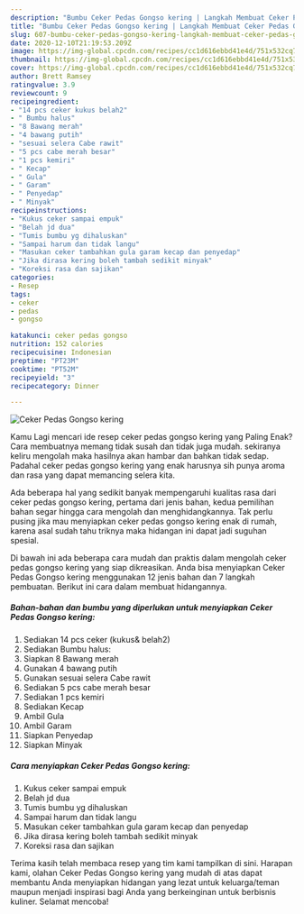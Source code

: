 ```yaml
---
description: "Bumbu Ceker Pedas Gongso kering | Langkah Membuat Ceker Pedas Gongso kering Yang Menggugah Selera"
title: "Bumbu Ceker Pedas Gongso kering | Langkah Membuat Ceker Pedas Gongso kering Yang Menggugah Selera"
slug: 607-bumbu-ceker-pedas-gongso-kering-langkah-membuat-ceker-pedas-gongso-kering-yang-menggugah-selera
date: 2020-12-10T21:19:53.209Z
image: https://img-global.cpcdn.com/recipes/cc1d616ebbd41e4d/751x532cq70/ceker-pedas-gongso-kering-foto-resep-utama.jpg
thumbnail: https://img-global.cpcdn.com/recipes/cc1d616ebbd41e4d/751x532cq70/ceker-pedas-gongso-kering-foto-resep-utama.jpg
cover: https://img-global.cpcdn.com/recipes/cc1d616ebbd41e4d/751x532cq70/ceker-pedas-gongso-kering-foto-resep-utama.jpg
author: Brett Ramsey
ratingvalue: 3.9
reviewcount: 9
recipeingredient:
- "14 pcs ceker kukus belah2"
- " Bumbu halus"
- "8 Bawang merah"
- "4 bawang putih"
- "sesuai selera Cabe rawit"
- "5 pcs cabe merah besar"
- "1 pcs kemiri"
- " Kecap"
- " Gula"
- " Garam"
- " Penyedap"
- " Minyak"
recipeinstructions:
- "Kukus ceker sampai empuk"
- "Belah jd dua"
- "Tumis bumbu yg dihaluskan"
- "Sampai harum dan tidak langu"
- "Masukan ceker tambahkan gula garam kecap dan penyedap"
- "Jika dirasa kering boleh tambah sedikit minyak"
- "Koreksi rasa dan sajikan"
categories:
- Resep
tags:
- ceker
- pedas
- gongso

katakunci: ceker pedas gongso 
nutrition: 152 calories
recipecuisine: Indonesian
preptime: "PT23M"
cooktime: "PT52M"
recipeyield: "3"
recipecategory: Dinner

---
```



![Ceker Pedas Gongso kering](https://img-global.cpcdn.com/recipes/cc1d616ebbd41e4d/751x532cq70/ceker-pedas-gongso-kering-foto-resep-utama.jpg)

Kamu Lagi mencari ide resep ceker pedas gongso kering yang Paling Enak? Cara membuatnya memang tidak susah dan tidak juga mudah. sekiranya keliru mengolah maka hasilnya akan hambar dan bahkan tidak sedap. Padahal ceker pedas gongso kering yang enak harusnya sih punya aroma dan rasa yang dapat memancing selera kita.



Ada beberapa hal yang sedikit banyak mempengaruhi kualitas rasa dari ceker pedas gongso kering, pertama dari jenis bahan, kedua pemilihan bahan segar hingga cara mengolah dan menghidangkannya. Tak perlu pusing jika mau menyiapkan ceker pedas gongso kering enak di rumah, karena asal sudah tahu triknya maka hidangan ini dapat jadi suguhan spesial.


Di bawah ini ada beberapa cara mudah dan praktis dalam mengolah ceker pedas gongso kering yang siap dikreasikan. Anda bisa menyiapkan Ceker Pedas Gongso kering menggunakan 12 jenis bahan dan 7 langkah pembuatan. Berikut ini cara dalam membuat hidangannya.

<!--inarticleads1-->

##### Bahan-bahan dan bumbu yang diperlukan untuk menyiapkan Ceker Pedas Gongso kering:

1. Sediakan 14 pcs ceker (kukus&amp; belah2)
1. Sediakan  Bumbu halus:
1. Siapkan 8 Bawang merah
1. Gunakan 4 bawang putih
1. Gunakan sesuai selera Cabe rawit
1. Sediakan 5 pcs cabe merah besar
1. Sediakan 1 pcs kemiri
1. Sediakan  Kecap
1. Ambil  Gula
1. Ambil  Garam
1. Siapkan  Penyedap
1. Siapkan  Minyak




<!--inarticleads2-->

##### Cara menyiapkan Ceker Pedas Gongso kering:

1. Kukus ceker sampai empuk
1. Belah jd dua
1. Tumis bumbu yg dihaluskan
1. Sampai harum dan tidak langu
1. Masukan ceker tambahkan gula garam kecap dan penyedap
1. Jika dirasa kering boleh tambah sedikit minyak
1. Koreksi rasa dan sajikan




Terima kasih telah membaca resep yang tim kami tampilkan di sini. Harapan kami, olahan Ceker Pedas Gongso kering yang mudah di atas dapat membantu Anda menyiapkan hidangan yang lezat untuk keluarga/teman maupun menjadi inspirasi bagi Anda yang berkeinginan untuk berbisnis kuliner. Selamat mencoba!
